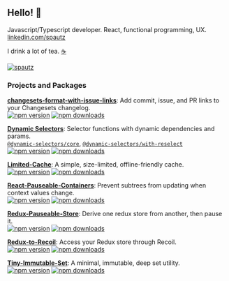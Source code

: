 ## Hello! 👋

Javascript/Typescript developer. React, functional programming, UX.
[linkedin.com/spautz](https://www.linkedin.com/in/spautz/)

I drink a lot of tea. [☕](./PROJECT-STATUS.md)

<a href="https://coderstats.github.io/github/#spautz"><img src="https://github-readme-stats.vercel.app/api?username=spautz&show_icons=true&count_private=true" alt="spautz" /></a>

### Projects and Packages

**[changesets-format-with-issue-links](https://github.com/spautz/changesets-changelog-format/tree/main/packages/changesets-format-with-issue-links)**:
Add commit, issue, and PR links to your Changesets changelog.
<br />
[![npm version](https://img.shields.io/npm/v/changesets-format-with-issue-links.svg)](https://www.npmjs.com/package/changesets-format-with-issue-links)
[![npm downloads](https://img.shields.io/npm/dm/changesets-format-with-issue-links.svg)](https://www.npmjs.com/package/changesets-format-with-issue-links)

**[Dynamic Selectors](https://github.com/spautz/dynamic-selectors)**:
Selector functions with dynamic dependencies and params.
<br />
[`@dynamic-selectors/core`](https://github.com/spautz/dynamic-selectors/tree/main/packages/core), [`@dynamic-selectors/with-reselect`](https://github.com/spautz/dynamic-selectors/tree/main/packages/with-reselect)
<br />
[![npm version](https://img.shields.io/npm/v/@dynamic-selectors/core.svg)](https://www.npmjs.com/package/@dynamic-selectors/core)
[![npm downloads](https://img.shields.io/npm/dm/@dynamic-selectors/core.svg)](https://www.npmjs.com/package/@dynamic-selectors/core)

**[Limited-Cache](https://github.com/spautz/limited-cache)**:
A simple, size-limited, offline-friendly cache.
<br />
[![npm version](https://img.shields.io/npm/v/limited-cache.svg)](https://www.npmjs.com/package/limited-cache)
[![npm downloads](https://img.shields.io/npm/dm/limited-cache.svg)](https://www.npmjs.com/package/limited-cache)

**[React-Pauseable-Containers](https://github.com/spautz/react-hibernate/tree/main/packages/react-pauseable-containers)**:
Prevent subtrees from updating when context values change.
<br />
[![npm version](https://img.shields.io/npm/v/react-pauseable-containers.svg)](https://www.npmjs.com/package/react-pauseable-containers)
[![npm downloads](https://img.shields.io/npm/dm/react-pauseable-containers.svg)](https://www.npmjs.com/package/react-pauseable-containers)

**[Redux-Pauseable-Store](https://github.com/spautz/react-hibernate/tree/main/packages/redux-pauseable-store)**:
Derive one redux store from another, then pause it.
<br />
[![npm version](https://img.shields.io/npm/v/redux-pauseable-store.svg)](https://www.npmjs.com/package/redux-pauseable-store)
[![npm downloads](https://img.shields.io/npm/dm/redux-pauseable-store.svg)](https://www.npmjs.com/package/redux-pauseable-store)

**[Redux-to-Recoil](https://github.com/spautz/redux-to-recoil)**:
Access your Redux store through Recoil.
<br />
[![npm version](https://img.shields.io/npm/v/redux-to-recoil.svg)](https://www.npmjs.com/package/redux-to-recoil)
[![npm downloads](https://img.shields.io/npm/dm/redux-to-recoil.svg)](https://www.npmjs.com/package/redux-to-recoil)

**[Tiny-Immutable-Set](https://github.com/spautz/tiny-immutable-set)**:
A minimal, immutable, deep set utility.
<br />
[![npm version](https://img.shields.io/npm/v/tiny-immutable-set.svg)](https://www.npmjs.com/package/tiny-immutable-set)
[![npm downloads](https://img.shields.io/npm/dm/tiny-immutable-set.svg)](https://www.npmjs.com/package/tiny-immutable-set)
